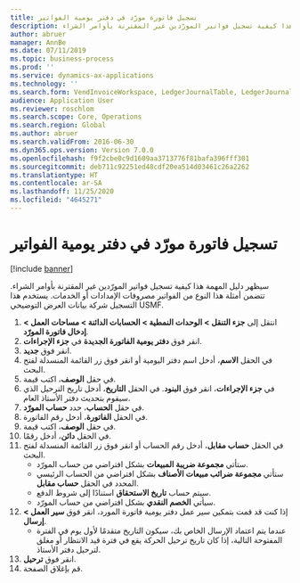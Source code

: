 ```yaml
---
title: تسجيل فاتورة مورّد في دفتر يومية الفواتير
description: سيظهر دليل المهمة هذا كيفية تسجيل فواتير المورّدين غير المقترنة بأوامر الشراء.
author: abruer
manager: AnnBe
ms.date: 07/11/2019
ms.topic: business-process
ms.prod: ''
ms.service: dynamics-ax-applications
ms.technology: ''
ms.search.form: VendInvoiceWorkspace, LedgerJournalTable, LedgerJournalTransVendInvoice
audience: Application User
ms.reviewer: roschlom
ms.search.scope: Core, Operations
ms.search.region: Global
ms.author: abruer
ms.search.validFrom: 2016-06-30
ms.dyn365.ops.version: Version 7.0.0
ms.openlocfilehash: f9f2cbe0c9d1609aa3713776f81bafa396fff301
ms.sourcegitcommit: deb711c92251ed48cdf20ea514d03461c26a2262
ms.translationtype: HT
ms.contentlocale: ar-SA
ms.lasthandoff: 11/25/2020
ms.locfileid: "4645271"
---
```

# <a name="record-a-vendor-invoice-in-the-invoice-journal"></a>تسجيل فاتورة مورّد في دفتر يومية الفواتير

[!include [banner](../../includes/banner.md)]

سيظهر دليل المهمة هذا كيفية تسجيل فواتير المورّدين غير المقترنة بأوامر الشراء. تتضمن أمثلة هذا النوع من الفواتير مصروفات الإمدادات أو الخدمات.  يستخدم هذا التسجيل شركة بيانات العرض التوضيحي USMF.

1. انتقل إلى **جزء التنقل > الوحدات النمطية > الحسابات الدائنة > مساحات العمل > إدخال فاتورة المورّد‬**.
2. انقر فوق **دفتر يومية الفاتورة الجديدة‬** في **جزء الإجراءات**.
3. انقر فوق **جديد**.
4. في الحقل **الاسم**، أدخل اسم دفتر اليومية أو انقر فوق زر القائمة المنسدلة لفتح البحث.
5. في حقل **الوصف**، اكتب قيمة.
6. في **جزء الإجراءات**، انقر فوق **البنود**. في الحقل **التاريخ**، أدخل تاريخ الترحيل الذي سيقوم بتحديث دفتر الأستاذ العام.  
7. في حقل **الحساب**، حدد **حساب المورّد**.
8. في الحقل **الفاتورة**، أدخل رقم الفاتورة.
9. في حقل **الوصف**، اكتب قيمة.
10. في الحقل **دائن**، أدخل رقمًا.
11. في الحقل **حساب مقابل**، أدخل رقم الحساب أو انقر فوق زر القائمة المنسدلة لفتح البحث.
    * ستأتي **مجموعة ضريبة المبيعات** بشكل افتراضي من حساب المورّد.  
    * ستأتي **مجموعة ضرائب مبيعات الأصناف** بشكل افتراضي من الحساب الرئيسي المحدد في الحقل **حساب مقابل**.  
    * سيتم حساب **تاريخ الاستحقاق** استنادًا إلى شروط الدفع.  
    * سيأتي **الخصم النقدي** بشكل افتراضي من حساب المورّد.
12. إذا كنت قد قمت بتمكين سير عمل دفتر يومية فاتورة المورد، انقر فوق **سير العمل > إرسال**.
    * عندما يتم اعتماد الإرسال الخاص بك، سيكون التاريخ متقدمًا لأول يوم في الفترة المفتوحة التالية، إذا كان تاريخ ترحيل الحركة يقع في فترة قيد الانتظار أو مغلق لترحيل دفتر الأستاذ.
12. انقر فوق **ترحيل**.
13. قم بإغلاق الصفحة.

